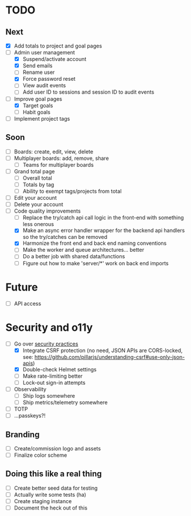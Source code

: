 # TODO

## Next
- [X] Add totals to project and goal pages
- [ ] Admin user management
  - [X] Suspend/activate account
  - [X] Send emails
  - [ ] Rename user
  - [X] Force password reset
  - [ ] View audit events
  - [ ] Add user ID to sessions and session ID to audit events
- [ ] Improve goal pages
  - [X] Target goals
  - [ ] Habit goals
- [ ] Implement project tags

## Soon
- [ ] Boards: create, edit, view, delete
- [ ] Multiplayer boards: add, remove, share
  - [ ] Teams for multiplayer boards
- [ ] Grand total page
  - [ ] Overall total
  - [ ] Totals by tag
  - [ ] Ability to exempt tags/projects from total
- [ ] Edit your account
- [ ] Delete your account
- [ ] Code quality improvements
  - [ ] Replace the try/catch api call logic in the front-end with something less onerous
  - [X] Make an async error handler wrapper for the backend api handlers so the try/catches can be removed
  - [X] Harmonize the front end and back end naming conventions
  - [ ] Make the worker and queue architectures... better
  - [ ] Do a better job with shared data/functions
  - [ ] Figure out how to make 'server/*' work on back end imports

# Future
- [ ] API access

# Security and o11y
- [ ] Go over [security practices](https://blog.risingstack.com/node-js-security-checklist/)
  - [X] Integrate CSRF protection (no need, JSON APIs are CORS-locked, see: https://github.com/pillarjs/understanding-csrf#use-only-json-apis)
  - [X] Double-check Helmet settings
  - [ ] Make rate-limiting better
  - [ ] Lock-out sign-in attempts
- [ ] Observability
  - [ ] Ship logs somewhere
  - [ ] Ship metrics/telemetry somewhere
- [ ] TOTP
- [ ] ...passkeys?!

## Branding
- [ ] Create/commission logo and assets
- [ ] Finalize color scheme

## Doing this like a real thing
- [ ] Create better seed data for testing
- [ ] Actually write some tests (ha)
- [ ] Create staging instance
- [ ] Document the heck out of this
